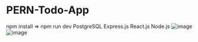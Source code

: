 # PERN-Todo-App
npm install => npm run dev
PostgreSQL Express.js React.js Node.js
![image](https://user-images.githubusercontent.com/39830419/114924585-d2fab380-9e36-11eb-9482-af2bb7f848d8.png)
![image](https://user-images.githubusercontent.com/39830419/114925815-3df8ba00-9e38-11eb-8b5e-e139cc141c37.png)
